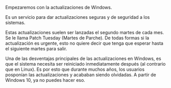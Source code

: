 Empezaremos con la actualizaciones de Windows.

Es un servicio para dar actualizaciones seguras y de seguridad a los sistemas.

Estas actualizaciones suelen ser lanzadas el segundo martes de cada mes. Se le llama Patch Tuesday (Martes de Parche). De todas formas si la actualización es urgente, esto no quiere decir que tenga que esperar hasta el siguiente martes para salir.

Una de las desventajas principales de las actualizaciones en Windows, es que el sistema necesita ser reiniciado inmediatamente después (al contrario que en Linux). Es por esto que durante muchos años, los usuarios posponían las actualizaciones y acababan siendo olvidadas. A partir de Windows 10, ya no puedes hacer eso.